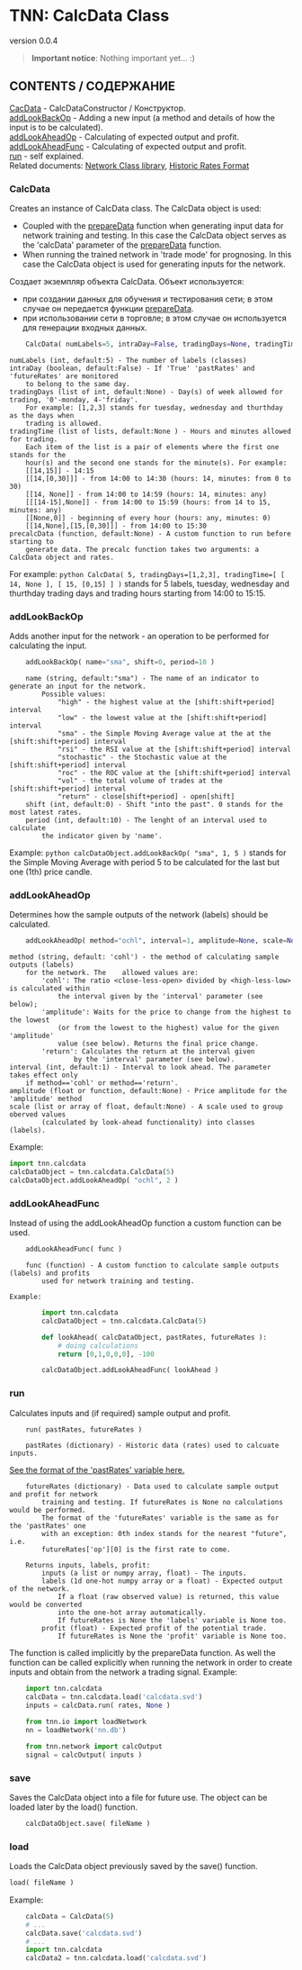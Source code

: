 TNN: CalcData Class 
================================================================
version 0.0.4
    
> **Important notice**:
> Nothing important yet... :)

## CONTENTS / СОДЕРЖАНИЕ ##
[CacData](#calcdata) - CalcDataConstructor / Конструктор.  
[addLookBackOp](#addlookbackop) - Adding a new input (a method and details of how the input is to be calculated).  
[addLookAheadOp](#addlookaheadop) - Calculating of expected output and profit.  
[addLookAheadFunc](#addlookaheadfunc) - Calculating of expected output and profit.   
[run](#run) - self explained.  
Related documents: [Network Class library](README.md), [Historic Rates Format](rates.md)  

### CalcData ###
Creates an instance of CalcData class. The CalcData object is used:
- Coupled with the [prepareData](README.md#preparedata) function when generating input data for network training and testing.
In this case the CalcData object serves as the 'calcData' parameter of the [prepareData](README.md#preparedata) function.
- When running the trained network in 'trade mode' for prognosing.
In this case the CalcData object is used for generating inputs for the network.  

Создает экземпляр объекта CalcData. Объект используется:  
- при создании данных для обучения и тестирования сети; в этом случае  он передается функции [prepareData](README.md#preparedata). 
- при использовании сети в торговле; в этом случае он используется для генерации входных данных.

```python
	CalcData( numLabels=5, intraDay=False, tradingDays=None, tradingTime=None, precalcData=None ):
```
	numLabels (int, default:5) - The number of labels (classes)
	intraDay (boolean, default:False) - If 'True' 'pastRates' and 'futureRates' are monitored 
		to belong to the same day.
	tradingDays (list of int, default:None) - Day(s) of week allowed for trading, '0'-monday, 4-'friday'.
		For example: [1,2,3] stands for tuesday, wednesday and thurthday as the days when 
		trading is allowed. 
	tradingTime (list of lists, default:None ) - Hours and minutes allowed for trading. 
		Each item of the list is a pair of elements where the first one stands for the 
		hour(s) and the second one stands for the minute(s). For example:
		[[14,15]] - 14:15
		[[14,[0,30]]] - from 14:00 to 14:30 (hours: 14, minutes: from 0 to 30)
		[[14, None]] - from 14:00 to 14:59 (hours: 14, minutes: any)
		[[[14-15],None]] - from 14:00 to 15:59 (hours: from 14 to 15, minutes: any)
		[[None,0]] - beginning of every hour (hours: any, minutes: 0)
		[[14,None],[15,[0,30]]] - from 14:00 to 15:30
	precalcData (function, default:None) - A custom function to run before starting to 
		generate data. The precalc function takes two arguments: a CalcData object and rates.
For example: 
```python CalcData( 5, tradingDays=[1,2,3], tradingTime=[ [ 14, None ], [ 15, [0,15] ] )```
stands for 5 labels, tuesday, wednesday and thurthday trading days and trading hours 
starting from 14:00 to 15:15. 


### addLookBackOp ###
Adds another input for the network - an operation to be performed for calculating the input.
```python 
	addLookBackOp( name="sma", shift=0, period=10 )
```	
~~~
	name (string, default:"sma") - The name of an indicator to generate an input for the network. 
		Possible values:
			"high" - the highest value at the [shift:shift+period] interval
			"low" - the lowest value at the [shift:shift+period] interval
			"sma" - the Simple Moving Average value at the at the [shift:shift+period] interval
			"rsi" - the RSI value at the [shift:shift+period] interval
			"stochastic" - the Stochastic value at the [shift:shift+period] interval
			"roc" - the ROC value at the [shift:shift+period] interval
			"vol" - the total volume of trades at the [shift:shift+period] interval
			"return" - close[shift+period] - open[shift]
	shift (int, default:0) - Shift "into the past". 0 stands for the most latest rates. 
	period (int, default:10) - The lenght of an interval used to calculate 
		the indicator given by 'name'.
~~~
Example: ```python calcDataObject.addLookBackOp( "sma", 1, 5 )``` stands for the Simple Moving
Average with period 5 to be calculated for the last but one (1th) price candle. 


### addLookAheadOp ###
Determines how the sample outputs of the network (labels) should be calculated.
```python
	addLookAheadOp( method="ochl", interval=1, amplitude=None, scale=None, noOvernight=False ):
```
~~~
method (string, default: 'cohl') - the method of calculating sample outputs (labels) 
	for the network. The 	allowed values are:
		'cohl': The ratio <close-less-open> divided by <high-less-low> is calculated within 
			the interval given by the 'interval' parameter (see below);
		'amplitude': Waits for the price to change from the highest to the lowest 
			(or from the lowest to the highest)	value for the given 'amplitude' 
			value (see below). Returns the final price change.
		'return': Calculates the return at the interval given 
				by the 'interval' parameter (see below). 
interval (int, default:1) - Interval to look ahead. The parameter takes effect only 
	if method=='cohl' or method=='return'. 
amplitude (float or function, default:None) - Price amplitude for the 'amplitude' method
scale (list or array of float, default:None) - A scale used to group oberved values 
		(calculated by look-ahead functionality) into classes (labels).
~~~
Example: 
```python 
import tnn.calcdata
calcDataObject = tnn.calcdata.CalcData(5)
calcDataObject.addLookAheadOp( "ochl", 2 )
``` 


### addLookAheadFunc ###
Instead of using the addLookAheadOp function a custom function can be used.
```python
	addLookAheadFunc( func )
```
~~~
	func (function) - A custom function to calculate sample outputs (labels) and profits
		used for network training and testing.  
~~~
	Example:
```python		
		import tnn.calcdata
		calcDataObject = tnn.calcdata.CalcData(5)

		def lookAhead( calcDataObject, pastRates, futureRates ):
			# doing calculations
			return [0,1,0,0,0], -100 

		calcDataObject.addLookAheadFunc( lookAhead )
```


### run ###
Calculates inputs and (if required) sample output and profit.
```python
	run( pastRates, futureRates )
```
~~~
	pastRates (dictionary) - Historic data (rates) used to calcuate inputs.
~~~
[See the format of the 'pastRates' variable here.](rates.md)
~~~
	futureRates (dictionary) - Data used to calculate sample output and profit for network
		training and testing. If futureRates is None no calculations would be performed.
		The format of the 'futureRates' variable is the same as for the 'pastRates' one
		with an exception: 0th index stands for the nearest "future", i.e.
		futureRates['op'][0] is the first rate to come.

	Returns inputs, labels, profit:
		inputs (a list or numpy array, float) - The inputs.
		labels (1d one-hot numpy array or a float) - Expected output of the network.
			If a float (raw observed value) is returned, this value would be converted
			into the one-hot array automatically. 
			If futureRates is None the 'labels' variable is None too.
		profit (float) - Expected profit of the potential trade.
			If futureRates is None the 'profit' variable is None too. 
~~~

The function is called implicitly by the prepareData function. As well the function
can be called explicitly when running the network in order to create inputs and 
obtain from the network a trading signal.
Example:
```python
	import tnn.calcdata
	calcData = tnn.calcdata.load('calcdata.svd')
	inputs = calcData.run( rates, None )

	from tnn.io import loadNetwork
	nn = loadNetwork('nn.db')

	from tnn.network import calcOutput
	signal = calcOutput( inputs )
```

### save ###
Saves the CalcData object into a file for future use.
The object can be loaded later by the load() function.
```python
	calcDataObject.save( fileName )
```

### load ###
Loads the CalcData object previously saved by the save() function.
```python
load( fileName )
```
Example:
```python
	calcData = CalcData(5)
	# ...
	calcData.save('calcdata.svd')
	# ...
	import tnn.calcdata
	calcData2 = tnn.calcdata.load('calcdata.svd')
```


